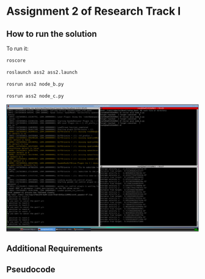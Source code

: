 Assignment 2 of Research Track I
================================


How to run the solution
----------------------
To run it:
```bash
roscore
```

```bash
roslaunch ass2 ass2.launch
```
```bash
rosrun ass2 node_b.py 
```

```bash
rosrun ass2 node_c.py 
```
![My Image](my-image.jpg)

Additional Requirements
----------------------

## Pseudocode
```python

```
